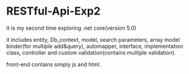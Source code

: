 # RESTful-Api-Exp2

It is my second time exploring .net core(version 5.0)

it includes entity, Db_context, model, search parameters, array model binder(for multiple add&query), automapper,
interface, implementation class, controller and custom validation(contains multiple validation).

front-end contains simply js and html.
